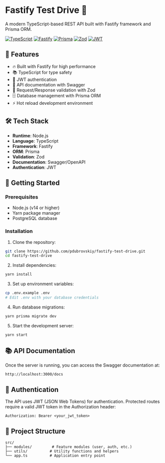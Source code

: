 # Fastify Test Drive 🚀

A modern TypeScript-based REST API built with Fastify framework and Prisma ORM.

[![TypeScript](https://img.shields.io/badge/TypeScript-007ACC?style=for-the-badge&logo=typescript&logoColor=white)](https://www.typescriptlang.org/)
[![Fastify](https://img.shields.io/badge/Fastify-000000?style=for-the-badge&logo=fastify&logoColor=white)](https://www.fastify.io/)
[![Prisma](https://img.shields.io/badge/Prisma-2D3748?style=for-the-badge&logo=prisma&logoColor=white)](https://www.prisma.io/)
[![Zod](https://img.shields.io/badge/Zod-3068B7?style=for-the-badge&logo=zod&logoColor=white)](https://zod.dev/)
[![JWT](https://img.shields.io/badge/JWT-000000?style=for-the-badge&logo=json-web-tokens&logoColor=white)](https://jwt.io/)

## 🌟 Features

- 🔥 Built with Fastify for high performance
- 📚 TypeScript for type safety
- 🔐 JWT authentication
- 📝 API documentation with Swagger
- 🎯 Request/Response validation with Zod
- 🗄️ Database management with Prisma ORM
- ⚡ Hot reload development environment

## 🛠️ Tech Stack

- **Runtime**: Node.js
- **Language**: TypeScript
- **Framework**: Fastify
- **ORM**: Prisma
- **Validation**: Zod
- **Documentation**: Swagger/OpenAPI
- **Authentication**: JWT

## 🚀 Getting Started

### Prerequisites

- Node.js (v14 or higher)
- Yarn package manager
- PostgreSQL database

### Installation

1. Clone the repository:
```bash
git clone https://github.com/pdubrovskiy/fastify-test-drive.git
cd fastify-test-drive
```

2. Install dependencies:
```bash
yarn install
```

3. Set up environment variables:
```bash
cp .env.example .env
# Edit .env with your database credentials
```

4. Run database migrations:
```bash
yarn prisma migrate dev
```

5. Start the development server:
```bash
yarn start
```

## 📚 API Documentation

Once the server is running, you can access the Swagger documentation at:
```
http://localhost:3000/docs
```

## 🔐 Authentication

The API uses JWT (JSON Web Tokens) for authentication. Protected routes require a valid JWT token in the Authorization header:
```
Authorization: Bearer <your_jwt_token>
```

## 📝 Project Structure

```
src/
├── modules/         # Feature modules (user, auth, etc.)
├── utils/          # Utility functions and helpers
└── app.ts          # Application entry point
```